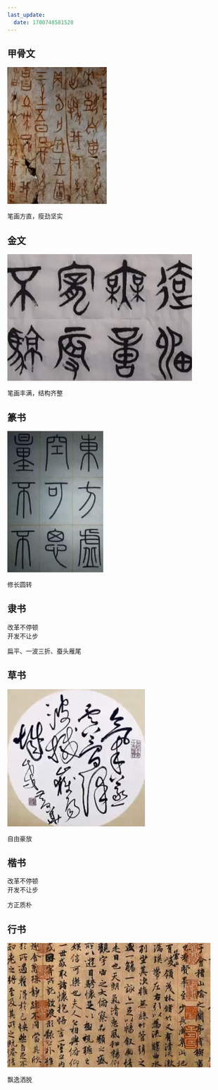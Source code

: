```yaml
---
last_update:
  date: 1700748581520
---
```


## 甲骨文

![甲骨文示意图](甲骨文示意图.png)

笔画方直，瘦劲坚实

## 金文

![金文示意图](金文示意图.png)

笔画丰满，结构齐整

## 篆书

![篆书示意图](篆书示意图.png)

修长圆转

## 隶书

<div style={{fontFamily:"隶书", fontSize:"4em"}}>

改革不停顿  
开发不让步

</div>

扁平、一波三折、蚕头雁尾

## 草书

![草书示意图](草书示意图.png)

自由豪放

## 楷书

<div style={{fontFamily:"楷体", fontSize:"4em"}}>

改革不停顿  
开发不让步

</div>

方正质朴

## 行书

![行书示意图](行书示意图.png)

飘逸洒脱
